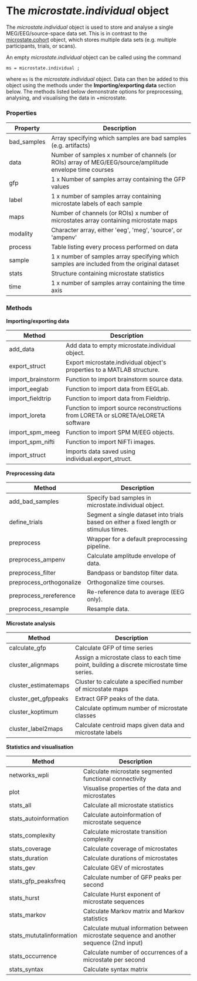 # The _microstate.individual_ object

The _microstate.individual_ object is used to store and analyse a single MEG/EEG/source-space data set. This is in contrast to the [microstate.cohort](https://plus-microstate.github.io/cohort) object, which stores multiple data sets (e.g. multiple participants, trials, or scans). 

An empty _microstate.individual_ object can be called using the command 
```
ms = microstate.individual ; 
```
where `ms` is the _microstate.individual_ object. Data can then be added to this object using the methods under the **Importing/exporting data** section below. The methods listed below demonstrate options for preprocessing, analysing, and visualising the data in +microstate.   

### Properties

<table>
  <thead>
    <tr>
      <th>Property</th>
      <th>Description</th>
    </tr>
  </thead>
  
  <tbody>
    <tr>
      <td>bad_samples</td>
      <td>Array specifying which samples are bad samples (e.g. artifacts)</td>  
    </tr>
    <tr>
      <td>data</td>
      <td>Number of samples x number of channels (or ROIs) array of MEG/EEG/source/amplitude envelope time courses</td> 
    </tr>
    <tr>
      <td>gfp</td>
      <td>1 x Number of samples array containing the GFP values </td> 
    </tr>
    <tr>
      <td>label</td>
      <td>1 x number of samples array containing microstate labels of each sample</td>  
    </tr>  
    <tr>
      <td>maps</td>
      <td>Number of channels (or ROIs) x number of microstates array containing microstate maps</td>  
    </tr>
    <tr>
      <td>modality</td>
      <td>Character array, either 'eeg', 'meg', 'source', or 'ampenv'</td>  
    </tr>      
    <tr>
      <td>process</td>
      <td>Table listing every process performed on data</td>
    </tr>
    <tr>
      <td>sample</td>
      <td>1 x number of samples array specifying which samples are included from the original dataset</td>
    </tr>          
    <tr>
      <td>stats</td>
      <td>Structure containing microstate statistics</td>  
    </tr>          
    <tr>
      <td>time</td>
      <td>1 x number of samples array containing the time axis</td>
    </tr>
  </tbody>
</table>

### Methods

**Importing/exporting data**

<table>
  <thead>
    <tr>
      <th>Method</th>
      <th>Description</th>
    </tr>
  </thead>
  
  <tbody>
    <tr>
      <td>add_data</td>
      <td>Add data to empty microstate.individual object. </td>  
    </tr>
    <tr>
      <td>export_struct</td>
      <td>Export microstate.individual object's properties to a MATLAB structure.</td> 
    </tr>
    <tr>
      <td>import_brainstorm</td>
      <td>Function to import brainstorm source data. </td>  
    </tr>  
    <tr>
      <td>import_eeglab</td>
      <td>Function to import data from EEGLab. </td>  
    </tr>
    <tr>
      <td>import_fieldtrip</td>
      <td>Function to import data from Fieldtrip. </td>  
    </tr>      
    <tr>
      <td>import_loreta</td>
      <td>Function to import source reconstructions from LORETA or sLORETA/eLORETA software</td>
    </tr>
    <tr>
      <td>import_spm_meeg</td>
      <td>Function to import SPM M/EEG objects.</td>
    </tr>          
    <tr>
      <td>import_spm_nifti</td>
      <td>Function to import NiFTi images.</td>  
    </tr>          
    <tr>
      <td>import_struct</td>
      <td>Imports data saved using individual.export_struct.</td>
    </tr>
  </tbody>
</table>

**Preprocessing data**

<table>
  <thead>
    <tr>
      <th>Method</th>
      <th>Description</th>
    </tr>
  </thead>
  
  <tbody>
    <tr>
      <td>add_bad_samples</td>
      <td>Specify bad samples in microstate.individual object. </td>
    </tr>
    <tr>
      <td>define_trials</td>
      <td>Segment a single dataset into trials based on either a fixed length or stimulus times. </td> 
    </tr>
    <tr>
      <td>preprocess</td>
      <td>Wrapper for a default preprocessing pipeline. </td> 
    </tr>
    <tr>
      <td>preprocess_ampenv</td>
      <td>Calculate amplitude envelope of data. </td> 
    </tr>
    <tr>
      <td>preprocess_filter</td>
      <td>Bandpass or bandstop filter data. </td> 
    </tr>
    <tr>
      <td>preprocess_orthogonalize</td>
      <td>Orthogonalize time courses. </td> 
    </tr>
    <tr>
      <td>preprocess_rereference</td>
      <td>Re-reference data to average (EEG only). </td> 
    </tr>
    <tr>
      <td>preprocess_resample</td>
      <td>Resample data. </td> 
    </tr>
    
  </tbody>
</table>

**Microstate analysis**

<table>
  <thead>
    <tr>
      <th>Method</th>
      <th>Description</th>
    </tr>
  </thead>
  
  <tbody>
    <tr>
      <td>calculate_gfp</td>
      <td>Calculate GFP of time series  </td>
    </tr>
    <tr>
      <td>cluster_alignmaps</td>
      <td>Assign a microstate class to each time point, building a discrete microstate time series. </td> 
    </tr>
    <tr>
      <td>cluster_estimatemaps</td>
      <td>Cluster to calculate a specified number of microstate maps </td> 
    </tr>
    <tr>
      <td>cluster_get_gfppeaks</td>
      <td>Extract GFP peaks of the data.  </td> 
    </tr>
    <tr>
      <td>cluster_koptimum</td>
      <td>Calculate optimum number of microstate classes </td> 
    </tr>
    <tr>
      <td>cluster_label2maps</td>
      <td>Calculate centroid maps given data and microstate labels  </td>
    </tr>
  </tbody>
</table>

**Statistics and visualisation**

<table>
  <thead>
    <tr>
      <th>Method</th>
      <th>Description</th>
    </tr>
  </thead>
  
  <tbody>
    <tr>
      <td>networks_wpli</td>
      <td>Calculate microstate segmented functional connectivity </td>
    </tr>
    <tr>
      <td>plot</td>
      <td>Visualise properties of the data and microstates </td> 
    </tr>
    <tr>
      <td>stats_all</td>
      <td>Calculate all microstate statistics </td> 
    </tr>
    <tr>
      <td>stats_autoinformation</td>
      <td>Calculate autoinformation of microstate sequence  </td> 
    </tr>
    <tr>
      <td>stats_complexity</td>
      <td>Calculate microstate transition complexity </td> 
    </tr>
    <tr>
      <td>stats_coverage</td>
      <td>Calculate coverage of microstates </td> 
    </tr>
    <tr>
      <td>stats_duration</td>
      <td>Calculate durations of microstates </td> 
    </tr>
    <tr>
      <td>stats_gev</td>
      <td>Calculate GEV of microstates </td> 
    </tr>
    <tr>
      <td>stats_gfp_peaksfreq</td>
      <td>Calculate number of GFP peaks per second </td> 
    </tr>
    <tr>
      <td>stats_hurst</td>
      <td>Calculate Hurst exponent of microstate sequences </td> 
    </tr>
    <tr>
      <td>stats_markov</td>
      <td>Calculate Markov matrix and Markov statistics </td> 
    </tr>
    <tr>
      <td>stats_mututalinformation</td>
      <td>Calculate mutual information between microstate sequence and another sequence (2nd input) </td> 
    </tr>
    <tr>
      <td>stats_occurrence</td>
      <td>Calculate number of occurrences of a microstate per second </td> 
    </tr>
    <tr>
      <td>stats_syntax</td>
      <td>Calculate syntax matrix </td> 
    </tr>
  </tbody>
</table>
